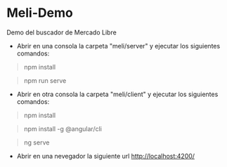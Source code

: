# Meli-Demo
Demo del buscador de  Mercado Libre

- Abrir en una consola la carpeta "meli/server" y ejecutar los siguientes comandos:
> npm install

> npm run serve

- Abrir en otra consola la carpeta "meli/client" y ejecutar los siguientes comandos:
> npm install

> npm install -g @angular/cli

> ng serve

- Abrir en una nevegador la siguiente url [http://localhost:4200/](http://localhost:4200/)
